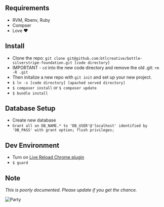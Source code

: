 ## Requirements

- RVM, Rbenv, Ruby
- Compser
- Love ❤︎️	

## Install 

- Clone the repo: `git clone git@github.com:btlcreative/bottle-silverstripe-foundation.git [code directory]`
- IMPORTANT - `cd` into the new code directory and remove the old .git: `rm -R .git`
- Then initalize a new repo with `git init` and set up your new project.
- ```$ ln -s [code directory] [apached served directory]```
- ```$ composer install``` or `$ composer update`
- ```$ bundle install```

## Database Setup

- Create new database
- ```Grant all on DB_NAME.* to 'DB_USER'@'localhost' identified by 'DB_PASS' with grant option; flush privileges;```

## Dev Environment

- Turn on [Live Reload Chrome plugin](https://chrome.google.com/webstore/detail/livereload/jnihajbhpnppcggbcgedagnkighmdlei?hl=en)
- ```$ guard```


## Note
_This is poorly documented. Please update if you get the chance._

![Party](http://media.giphy.com/media/aTUAoYk7Tj87S/giphy.gif)